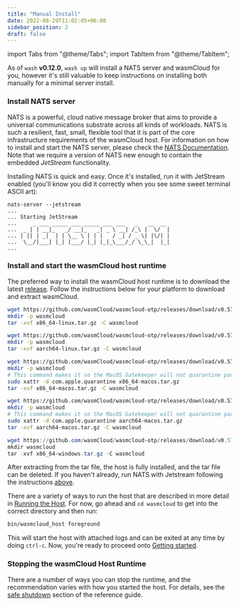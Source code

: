 ```yaml
---
title: "Manual Install"
date: 2022-08-29T11:02:05+06:00
sidebar_position: 2
draft: false
---
```


import Tabs from "@theme/Tabs";
import TabItem from "@theme/TabItem";

As of `wash` **v0.12.0**, `wash up` will install a NATS server and wasmCloud for you, however it's still valuable to keep instructions on installing both manually for a minimal server install.

### Install NATS server

NATS is a powerful, cloud native message broker that aims to provide a universal communications substrate across all kinds of workloads. NATS is such a resilient, fast, small, flexible tool that it is part of the core infrastructure requirements of the wasmCloud host. For information on how to install and start the NATS server, please check the [NATS Documentation](https://docs.nats.io/nats-server/installation). Note that we require a version of NATS new enough to contain the embedded _JetStream_ functionality.

Installing NATS is quick and easy. Once it's installed, run it with JetStream enabled (you'll know you did it correctly when you see some sweet terminal ASCII art):

```plain
nats-server --jetstream
...
... Starting JetStream
...     _ ___ _____ ___ _____ ___ ___   _   __  __
...  _ | | __|_   _/ __|_   _| _ \ __| /_\ |  \/  |
... | || | _|  | | \__ \ | | |   / _| / _ \| |\/| |
...  \__/|___| |_| |___/ |_| |_|_\___/_/ \_\_|  |_|
...
```

### Install and start the wasmCloud host runtime

The preferred way to install the wasmCloud host runtime is to download the latest [release](https://github.com/wasmCloud/wasmcloud-otp/releases). Follow the instructions below for your platform to download and extract wasmCloud.

<Tabs>
  <TabItem value="x86linux" label="x86_64 Linux" default>

```bash
wget https://github.com/wasmCloud/wasmcloud-otp/releases/download/v0.57.0/x86_64-linux.tar.gz
mkdir -p wasmcloud
tar -xvf x86_64-linux.tar.gz -C wasmcloud
```

  </TabItem>
  <TabItem value="arm64linux" label="arm64 Linux" default>

```bash
wget https://github.com/wasmCloud/wasmcloud-otp/releases/download/v0.57.0/aarch64-linux.tar.gz
mkdir -p wasmcloud
tar -xvf aarch64-linux.tar.gz -C wasmcloud
```

  </TabItem>
  <TabItem value="intelmac" label="Intel Mac" default>

```bash
wget https://github.com/wasmCloud/wasmcloud-otp/releases/download/v0.57.0/x86_64-macos.tar.gz
mkdir -p wasmcloud
# This command makes it so the MacOS Gatekeeper will not quarantine parts of the host when you run it:
sudo xattr -d com.apple.quarantine x86_64-macos.tar.gz
tar -xvf x86_64-macos.tar.gz -C wasmcloud
```

  </TabItem>
  <TabItem value="m1mac" label="M1 Mac" default>

```bash
wget https://github.com/wasmCloud/wasmcloud-otp/releases/download/v0.57.0/aarch64-macos.tar.gz
mkdir -p wasmcloud
# This command makes it so the MacOS Gatekeeper will not quarantine parts of the host when you run it:
sudo xattr -d com.apple.quarantine aarch64-macos.tar.gz
tar -xvf aarch64-macos.tar.gz -C wasmcloud
```

  </TabItem>
  <TabItem value="windows" label="Windows" default>

```powershell
wget https://github.com/wasmCloud/wasmcloud-otp/releases/download/v0.57.0/x86_64-windows.tar.gz
mkdir wasmcloud
tar -xvf x86_64-windows.tar.gz -C wasmcloud
```

  </TabItem>
</Tabs>

After extracting from the tar file, the host is fully installed, and the tar file can be deleted. If you haven't already, run NATS with Jetstream following the instructions [above](#install-nats-server).

There are a variety of ways to run the host that are described in more detail in [Running the Host](/docs/reference/host-runtime/running). For now, go ahead and `cd wasmcloud` to get into the correct directory and then run:

```bash
bin/wasmcloud_host foreground
```

This will start the host with attached logs and can be exited at any time by doing `ctrl-c`. Now, you're ready to proceed onto [Getting started](/docs/getting-started.mdx).

### Stopping the wasmCloud Host Runtime

There are a number of ways you can stop the runtime, and the recommendation varies with how you started the host. For details, see the [safe shutdown](/docs/reference/host-runtime/safeshutdown) section of the reference guide.
